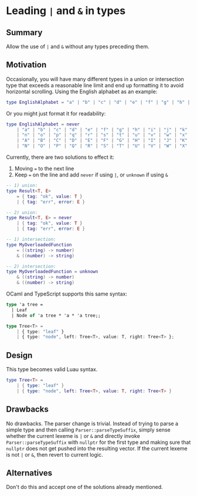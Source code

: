 # Leading `|` and `&` in types

## Summary

Allow the use of `|` and `&` without any types preceding them.

## Motivation

Occasionally, you will have many different types in a union or intersection type that exceeds a reasonable line limit and end up formatting it to avoid horizontal scrolling. Using the English alphabet as an example:

```lua
type EnglishAlphabet = "a" | "b" | "c" | "d" | "e" | "f" | "g" | "h" | "i" | "j" | "k" | "l" | "m" | "n" | "o" | "p" | "q" | "r" | "s" | "t" | "u" | "v" | "w" | "x" | "y" | "z" | "A" | "B" | "C" | "D" | "E" | "F" | "G" | "H" | "I" | "J" | "K" | "L" | "M" | "N" | "O" | "P" | "Q" | "R" | "S" | "T" | "U" | "V" | "W" | "X" | "Y" | "Z"
```

Or you might just format it for readability:

```lua
type EnglishAlphabet = never
    | "a" | "b" | "c" | "d" | "e" | "f" | "g" | "h" | "i" | "j" | "k" | "l" | "m"
    | "n" | "o" | "p" | "q" | "r" | "s" | "t" | "u" | "v" | "w" | "x" | "y" | "z"
    | "A" | "B" | "C" | "D" | "E" | "F" | "G" | "H" | "I" | "J" | "K" | "L" | "M"
    | "N" | "O" | "P" | "Q" | "R" | "S" | "T" | "U" | "V" | "W" | "X" | "Y" | "Z"
```

Currently, there are two solutions to effect it:

1. Moving `=` to the next line
2. Keep `=` on the line and add `never` if using `|`, or `unknown` if using `&`

```lua
-- 1) union:
type Result<T, E>
    = { tag: "ok", value: T }
    | { tag: "err", error: E }

-- 2) union:
type Result<T, E> = never
    | { tag: "ok", value: T }
    | { tag: "err", error: E }

-- 1) intersection:
type MyOverloadedFunction
    = ((string) -> number)
    & ((number) -> string)

-- 2) intersection:
type MyOverloadedFunction = unknown
    & ((string) -> number)
    & ((number) -> string)
```

OCaml and TypeScript supports this same syntax:

```ocaml
type 'a tree =
  | Leaf
  | Node of 'a tree * 'a * 'a tree;;
```

```ts
type Tree<T> =
    | { type: "leaf" }
    | { type: "node", left: Tree<T>, value: T, right: Tree<T> };
```

## Design

This type becomes valid Luau syntax.

```lua
type Tree<T> =
    | { type: "leaf" }
    | { type: "node", left: Tree<T>, value: T, right: Tree<T> }
```

## Drawbacks

No drawbacks. The parser change is trivial. Instead of trying to parse a simple type and then calling `Parser::parseTypeSuffix`, simply sense whether the current lexeme is `|` or `&` and directly invoke `Parser::parseTypeSuffix` with `nullptr` for the first type and making sure that `nullptr` does not get pushed into the resulting vector. If the current lexeme is not `|` or `&`, then revert to current logic.

## Alternatives

Don't do this and accept one of the solutions already mentioned.
